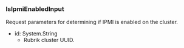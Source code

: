 ### IsIpmiEnabledInput
Request parameters for determining if IPMI is enabled on the cluster.

- id: System.String
  - Rubrik cluster UUID.
